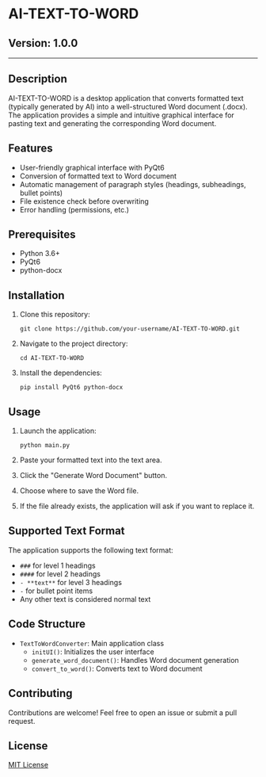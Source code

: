 # AI-TEXT-TO-WORD

## Version: 1.0.0

---

## Description

AI-TEXT-TO-WORD is a desktop application that converts formatted text (typically generated by AI) into a well-structured Word document (.docx). The application provides a simple and intuitive graphical interface for pasting text and generating the corresponding Word document.

## Features

- User-friendly graphical interface with PyQt6
- Conversion of formatted text to Word document
- Automatic management of paragraph styles (headings, subheadings, bullet points)
- File existence check before overwriting
- Error handling (permissions, etc.)

## Prerequisites

- Python 3.6+
- PyQt6
- python-docx

## Installation

1. Clone this repository:
   ```
   git clone https://github.com/your-username/AI-TEXT-TO-WORD.git
   ```

2. Navigate to the project directory:
   ```
   cd AI-TEXT-TO-WORD
   ```

3. Install the dependencies:
   ```
   pip install PyQt6 python-docx
   ```

## Usage

1. Launch the application:
   ```
   python main.py
   ```

2. Paste your formatted text into the text area.

3. Click the "Generate Word Document" button.

4. Choose where to save the Word file.

5. If the file already exists, the application will ask if you want to replace it.

## Supported Text Format

The application supports the following text format:

- `###` for level 1 headings
- `####` for level 2 headings
- `- **text**` for level 3 headings
- `-` for bullet point items
- Any other text is considered normal text

## Code Structure

- `TextToWordConverter`: Main application class
  - `initUI()`: Initializes the user interface
  - `generate_word_document()`: Handles Word document generation
  - `convert_to_word()`: Converts text to Word document

## Contributing

Contributions are welcome! Feel free to open an issue or submit a pull request.

## License

[MIT License](https://opensource.org/licenses/MIT)
